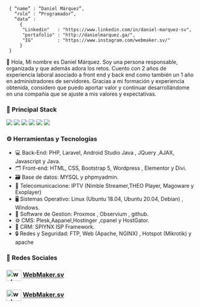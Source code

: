 ```shell
 { “name” : “Daniel Márquez”,
   “role” : “Programador”,
   “data” : 
     { 
      "Linkedin"   : "https://www.linkedin.com/in/daniel-marquez-sv", 
      "portafolio" : "http://danielmarquez.ga/",
      "IG"         : "https://www.instagram.com/webmaker.sv/"
     }
 }
```

👋 Hola, Mi nombre es Daniel Márquez. Soy una persona responsable, organizada y que además adora los retos. 
Cuento con 2 años de experiencia laboral asociado a front end y back end como también un 1 año en administradores de servidores.
Gracias a mi formación y experiencia obtenida, considero que puedo aportar valor y continuar desarrollándome en una
compañía que se ajuste a mis valores y expectativas.

<h3>
  🚀 Principal Stack
</h3> 

<p>
 <img src="https://img.shields.io/badge/PHP-546E8C?style=for-the-badge&logo=php&logoColor=white">
 <img src="https://img.shields.io/badge/Laravel%208-FF5733?style=for-the-badge&logo=laravel&logoColor=white">
 <img src="https://img.shields.io/badge/Java-000000?style=for-the-badge&logo=java&logoColor=white">
 <img src="https://img.shields.io/badge/Android-69A243?style=for-the-badge&logo=android&logoColor=white">
 <img src="https://img.shields.io/badge/Linux-65CACF?style=for-the-badge&logo=linux&logoColor=white">
 <img src="https://img.shields.io/badge/PHPMYADMIN-E1A344?style=for-the-badge&logo=phpmyadmin&logoColor=white">
</p>

<h3>
   ⚙️ Herramientas y Tecnologías
</h3>

- 💻 Back-End: PHP, Laravel, Android Studio Java , JQuery ,AJAX, Javascript y Java.
- 🗂️ Front-end: HTML, CSS, Bootstrap 5, Wordpress , Elementor y Divi.
- 🗃️ Base de datos: MYSQL y phpmyadmin.
- 📡 Telecomunicacione: IPTV (Nimble Streamer,THEO Player, Magoware y Exoplayer)
- 🖥️ Sistemas Operativo: Linux (Ubuntu 18.04, Ubuntu 20.04, Debian) , Windows.
- 💽 Software de Gestion: Proxmox , Observium , github.
- ⚙️ CMS: Plesk,Aapanel,Hostinger ,cpanel y HostGator.
- 💾 CRM: SPlYNX ISP Framework.
- 🔒 Redes y Seguridad: FTP, Web (Apache, NGINX) , Hotspot (Mikrotik) y apache

<h3>
   📱 Redes Sociales
</h3>

### <a href="https://www.instagram.com/webmaker.sv" target="blank"><img align="center" src="https://raw.githubusercontent.com/rahuldkjain/github-profile-readme-generator/master/src/images/icons/Social/instagram.svg" alt="webmaker.sv" height="30" width="40" /></a>  <a href="https://www.instagram.com/webmaker.sv" target="_blank">WebMaker.sv</a>

### <a href="https://www.facebook.com/webmaker.sv" target="blank"><img align="center" src="https://raw.githubusercontent.com/rahuldkjain/github-profile-readme-generator/master/src/images/icons/Social/facebook.svg" alt="webmaker.sv" height="30" width="40" /></a>  <a href="https://www.facebook.com/webmaker.sv" target="_blank">WebMaker.sv</a>


<!---
developer-marquez/developer-marquez is a ✨ special ✨ repository because its `README.md` (this file) appears on your GitHub profile.
You can click the Preview link to take a look at your changes.
--->
